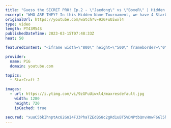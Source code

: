 ```yaml
---
title: "Guess the SECRET PRO! Ep.2 - \"Jaedong\" vs \"BoxeR\" | Hidden Name Tournament 2"
excerpt: "WHO ARE THEY? In this Hidden Name Tournament, we have 4 StarCraft pro players competing against each other but they don't know who their opponents are. In Part 2, \"Jaedong\" plays against \"BoxeR\" in a best of 5 series. The winning player will then guess who the losing player was for bonus prize money."
originalUrl: https://youtube.com/watch?v=9zGFuUiwxl4
type: video
length: PT43M54S
publishedDateTime: 2023-03-15T07:48:33Z
heat: 50

featuredContent: "<iframe width=\"800\" height=\"500\" frameborder=\"0\" src=\"https://www.youtube.com/embed/9zGFuUiwxl4\" allow=\"accelerometer; autoplay; encrypted-media; gyroscope; picture-in-picture\" allowfullscreen></iframe>"

provider:
  name: PiG
  domain: youtube.com

topics:
  - StarCraft 2

images:
  - url: https://i.ytimg.com/vi/9zGFuUiwxl4/maxresdefault.jpg
    width: 1280
    height: 720
    isCached: true

secured: "xuuC5bkIhnptAc82GnI4FJ3PhaTZEdBS8c2gRd1uBT5VDNPtbQnvHnwF6Gl5hHTn03WOR4Zp+jN/8FbMlYlMagHemGrGkqkzEXBRYGG/cWveKWLMsE1YR/9E7DpiOf3TgYbtLowwxbZ9Mo3zUe5ScrnPhdjx5XULlvbntCmLhbJzIerhovR1EYN6Q7u/dzuqy1rwNEjw+lDYM7DpzZOVkIAbBAx5VL7sF+5a0WEE8nIxhEfloB792/xoM/nadSJYuzr0QvFFUU2zmijcbzdq7x3K+47ij4/n5UobBpKWLzL6xMvHiRVQGuWm6C5OTv7zGEn3x8Yb+YJaQPaS1IsA74QWvP9JswIA648eSzfVphWZ+9e54u0AR8OnJjdvIG+du04ykjCkD6/gRfqH3/2vCLEAi9WYSdYEUF8mXkVUX7A=;bZNMA8fuiQom0vIDX3hNbw=="
---
```


